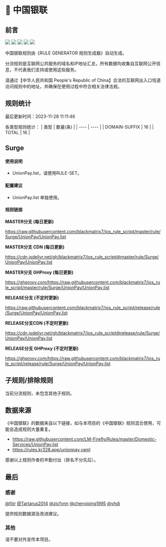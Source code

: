 # 🧸 中国银联

## 前言

![](https://shields.io/badge/-移除重复规则-ff69b4) ![](https://shields.io/badge/-DOMAIN与DOMAIN--SUFFIX合并-green) ![](https://shields.io/badge/-DOMAIN--SUFFIX间合并-critical) ![](https://shields.io/badge/-DOMAIN--SUFFIX与DOMAIN--KEYWORD合并-blue) ![](https://shields.io/badge/-IP--CIDR(6)合并-blueviolet) 

中国银联规则由《RULE GENERATOR 规则生成器》自动生成。

分流规则是互联网公共服务的域名和IP地址汇总，所有数据均收集自互联网公开信息，不代表我们支持或使用这些服务。

请通过【中华人民共和国 People's Republic of China】合法的互联网出入口信道访问规则中的地址，并确保在使用过程中符合相关法律法规。

## 规则统计

最后更新时间：2023-11-28 11:11:46

各类型规则统计：
| 类型 | 数量(条)  | 
| ---- | ----  |
| DOMAIN-SUFFIX | 16  | 
| TOTAL | 16  | 


## Surge 

#### 使用说明
- UnionPay.list，请使用RULE-SET。

#### 配置建议
- UnionPay.list 单独使用。

#### 规则链接
**MASTER分支 (每日更新)**

https://raw.githubusercontent.com/blackmatrix7/ios_rule_script/master/rule/Surge/UnionPay/UnionPay.list

**MASTER分支 CDN (每日更新)**

https://cdn.jsdelivr.net/gh/blackmatrix7/ios_rule_script@master/rule/Surge/UnionPay/UnionPay.list

**MASTER分支 GHProxy (每日更新)**

https://ghproxy.com/https://raw.githubusercontent.com/blackmatrix7/ios_rule_script/master/rule/Surge/UnionPay/UnionPay.list

**RELEASE分支 (不定时更新)**

https://raw.githubusercontent.com/blackmatrix7/ios_rule_script/release/rule/Surge/UnionPay/UnionPay.list

**RELEASE分支CDN (不定时更新)**

https://cdn.jsdelivr.net/gh/blackmatrix7/ios_rule_script@release/rule/Surge/UnionPay/UnionPay.list

**RELEASE分支 GHProxy (不定时更新)**

https://ghproxy.com/https://raw.githubusercontent.com/blackmatrix7/ios_rule_script/release/rule/Surge/UnionPay/UnionPay.list

## 子规则/排除规则


当前分流规则，未包含其他子规则。

## 数据来源

《中国银联》的数据来自以下链接，如与本项目的《中国银联》规则混合使用，可能会造成规则大量重复。

- https://raw.githubusercontent.com/LM-Firefly/Rules/master/Domestic-Services/UnionPay.list
- https://rules.kr328.app/unionpay.yaml


感谢以上规则作者的辛勤付出（排名不分先后）。

## 最后

### 感谢

[@fiiir](https://github.com/fiiir) [@Tartarus2014](https://github.com/Tartarus2014) [@zjcfynn](https://github.com/zjcfynn) [@chenyiping1995](https://github.com/chenyiping1995) [@vhdj](https://github.com/vhdj)

提供规则数据源及改进建议。

### 其他

请不要对外宣传本项目。